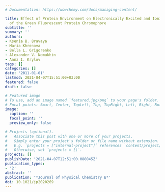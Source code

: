 ```yaml
---
# Documentation: https://wowchemy.com/docs/managing-content/

title: Effect of Protein Environment on Electronically Excited and Ionized States
  of the Green Fluorescent Protein Chromophore
subtitle: ''
summary: ''
authors:
- Ksenia B. Bravaya
- Maria Khrenova
- Bella L. Grigorenko
- Alexander V. Nemukhin
- Anna I. Krylov
tags: []
categories: []
date: '2011-01-01'
lastmod: 2021-04-07T15:51:00+03:00
featured: false
draft: false

# Featured image
# To use, add an image named `featured.jpg/png` to your page's folder.
# Focal points: Smart, Center, TopLeft, Top, TopRight, Left, Right, BottomLeft, Bottom, BottomRight.
image:
  caption: ''
  focal_point: ''
  preview_only: false

# Projects (optional).
#   Associate this post with one or more of your projects.
#   Simply enter your project's folder or file name without extension.
#   E.g. `projects = ["internal-project"]` references `content/project/deep-learning/index.md`.
#   Otherwise, set `projects = []`.
projects: []
publishDate: '2021-04-07T12:51:00.088045Z'
publication_types:
- '2'
abstract: ''
publication: '*Journal of Physical Chemistry B*'
doi: 10.1021/jp2020269
---
```

